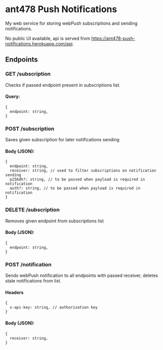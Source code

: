 # ant478 Push Notifications

My web service for storing webPush subscriptions and sending notifications.

No public UI available, api is served from https://ant478-push-notifications.herokuapp.com/api.

## Endpoints

### GET /subscription
Checks if passed endpoint present in subscriptions list.
#### Query:
```
{
  endpoint: string,
}
```

### POST /subscription
Saves given subscription for later notifications sending
#### Body (JSON):
```
{
  endpoint: string,
  receiver: string, // used to filter subscriptions on notification sending
  p256dh?: string, // to be passed when payload is required in notification
  auth?: string, // to be passed when payload is required in notification
}
```

### DELETE /subscription
Removes given endpoint from subscriptions list
#### Body (JSON):
```
{
  endpoint: string,
}
```

### POST /notification
Sends webPush notification to all endpoints with passed receiver, deletes stale notifications from list.
#### Headers
```
{
  x-api-key: string, // authorization key
}
```
#### Body (JSON):
```
{
  receiver: string,
}
```
